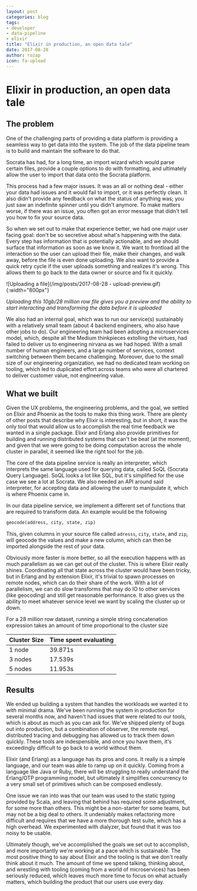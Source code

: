 ```yaml
---
layout: post
categories: blog
tags:
- developer
- data-pipeline
- elixir
title: "Elixir in production, an open data tale"
date: 2017-08-28
author: rozap
icon: fa-upload
---
```


# Elixir in production, an open data tale

## The problem
One of the challenging parts of providing a data platform is providing a seamless way to get data into the system.
 The job of the data pipeline team is to build and maintain the software to do that.


Socrata has had, for a long time, an import wizard which would parse certain files, provide a couple options to do with formatting, and ultimately allow the user to import that data onto the Socrata platform.

This process had a few major issues.
It was an all or nothing deal - either your data had issues and it would fail to import, or it was perfectly clean.
It also didn't provide any feedback on what the status of anything was; you just saw an indefinite spinner until you didn't anymore.
To make matters worse, if there was an issue, you often got an error message that didn't tell you how to fix your source data.


So when we set out to make that experience better, we had one major user facing goal: don't be so secretive about what's happening with the data.
Every step has information that is potentially actionable, and we should surface that information as soon as we know it.
We want to frontload all the interaction so the user can upload their file, make their changes, and walk away, before the file is even done uploading.
We also want to provide a quick retry cycle if the user uploads something and realizes it's wrong.
This allows them to go back to the data owner or source and fix it quickly.


![Uploading a file](/img/posts/2017-08-28 - upload-preview.gif){:width="800px"}

*Uploading this 10gb/28 million row file gives you a preview and the ability to start interacting and transforming the data before it is uploaded*

We also had an internal goal, which was to run our service(s) sustainably with a relatively small team (about 4 backend engineers, who also have other jobs to do).
Our engineering team had been adopting a microservices model, which, despite all the Medium thinkpieces extolling the virtues, had failed to deliver us to engineering nirvana as we had hoped.
With a small number of human engineers, and a large number of services, context switching between them became challenging.
Moreover, due to the small size of our engineering organization, we had no dedicated team working on tooling, which led to duplicated effort across teams who were all chartered to deliver customer value, not engineering value.


## What we built

Given the UX problems, the engineering problems, and the goal, we settled on Elixir and Phoenix as the tools to make this thing work.
There are plenty of other posts that describe why Elixir is interesting, but in short, it was the only tool that would allow us to accomplish the real time feedback we wanted in a single package.
Elixir and Erlang also provide primitives for building and running distributed systems that can't be beat (at the moment), and given that we were going to be doing computation across the whole cluster in parallel, it seemed like the right tool for the job.


The core of the data pipeline service is really an interpreter, which interprets the same language used for querying data, called SoQL (Socrata Query Language).
SoQL looks a lot like SQL, but it's simplified for the use case we see a lot at Socrata.
We also needed an API around said interpreter, for accepting data and allowing the user to manipulate it, which is where Phoenix came in.


In our data pipeline service, we implement a different set of functions that are required to transform data.
An example would be the following

```sql
geocode(address, city, state, zip)
```

This, given columns in your source file called `adresss`, `city`, `state`, and `zip`, will geocode the values and make a new column, which can then be imported alongside the rest of your data.


Obviously more faster is more better, so all the execution happens with as much parallelism as we can get out of the cluster.
This is where Elixir really shines.
Coordinating all that state across the cluster would have been tricky, but in Erlang and by extension Elixir, it's trivial to spawn processes on remote nodes, which can do their share of the work.
With a lot of parallelism, we can do slow transforms that may do IO to other services (like geocoding) and still get reasonable performance.
It also gives us the ability to meet whatever service level we want by scaling the cluster up or down.


For a 28 million row dataset, running a simple string concatenation expression takes an amount of time proportional to the cluster size


| Cluster Size | Time spent evaluating |
| -------------| ------------------------------------ |
| 1 node       |  39.871s |
| 3 nodes      |  17.539s |
| 5 nodes      |  11.953s |


## Results
We ended up building a system that handles the workloads we wanted it to with minimal drama.
We've been running the system in production for several months now, and haven't had issues that were related to our tools, which is about as much as you can ask for.
We've shipped plenty of bugs out into production, but a combination of observer, the remote repl, distributed tracing and debugging has allowed us to track them down quickly.
These tools are indespensible, and once you have them, it's exceedingly difficult to go back to a world without them.


Elixir (and Erlang) as a language has its pros and cons.
It really is a simple language, and our team was able to ramp up on it quickly.
Coming from a language like Java or Ruby, there will be struggling to really understand the Erlang/OTP programming model, but ultimately it simplifies concurrency to a very small set of primitives which can be composed endlessly.


One issue we ran into was that our team was used to the static typing provided by Scala, and leaving that behind has required some adjustment, for some more than others.
This might be a non-starter for some teams, but may not be a big deal to others.
It undeniably makes refactoring more difficult and requires that we have a more thorough test suite, which has a high overhead.
We experimented with dialyzer, but found that it was too noisy to be usable.


Ultimately though, we've accomplished the goals we set out to accomplish, and more importantly we're working at a pace which is sustainable.
The most positive thing to say about Elixir and the tooling is that we don't really think about it much.
The amount of time we spend talking, thinking about, and wrestling with tooling (coming from a world of microservices) has been seriously reduced, which leaves much more time to focus on what actually matters, which building the product that our users use every day.

